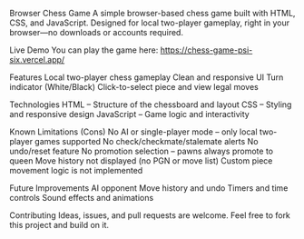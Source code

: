 Browser Chess Game
A simple browser-based chess game built with HTML, CSS, and JavaScript. Designed for local two-player gameplay, right in your browser—no downloads or accounts required.

Live Demo
You can play the game here:
https://chess-game-psi-six.vercel.app/

Features
Local two-player chess gameplay
Clean and responsive UI
Turn indicator (White/Black)
Click-to-select piece and view legal moves

Technologies
HTML – Structure of the chessboard and layout
CSS – Styling and responsive design
JavaScript – Game logic and interactivity

Known Limitations (Cons)
No AI or single-player mode – only local two-player games supported
No check/checkmate/stalemate alerts
No undo/reset feature
No promotion selection – pawns always promote to queen
Move history not displayed (no PGN or move list)
Custom piece movement logic is not implemented

Future Improvements
AI opponent
Move history and undo
Timers and time controls
Sound effects and animations

Contributing
Ideas, issues, and pull requests are welcome. Feel free to fork this project and build on it.
